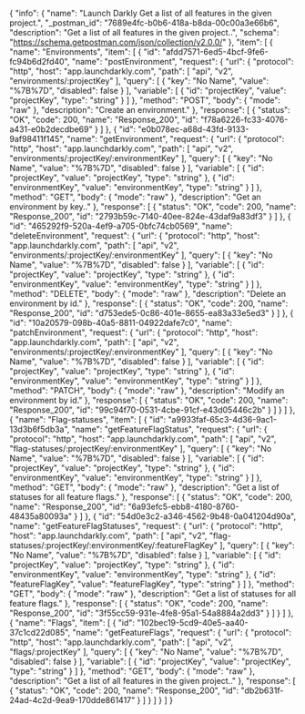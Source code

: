 {
  "info": {
    "name": "Launch Darkly Get a list of all features in the given project.",
    "_postman_id": "7689e4fc-b0b6-418a-b8da-00c00a3e66b6",
    "description": "Get a list of all features in the given project..",
    "schema": "https://schema.getpostman.com/json/collection/v2.0.0/"
  },
  "item": [
    {
      "name": "Environments",
      "item": [
        {
          "id": "afdd7571-6ed5-4bcf-9fe6-fc94b6d2fd40",
          "name": "postEnvironment",
          "request": {
            "url": {
              "protocol": "http",
              "host": "app.launchdarkly.com",
              "path": [
                "api",
                "v2",
                "environments/:projectKey"
              ],
              "query": [
                {
                  "key": "No Name",
                  "value": "%7B%7D",
                  "disabled": false
                }
              ],
              "variable": [
                {
                  "id": "projectKey",
                  "value": "projectKey",
                  "type": "string"
                }
              ]
            },
            "method": "POST",
            "body": {
              "mode": "raw"
            },
            "description": "Create an environment."
          },
          "response": [
            {
              "status": "OK",
              "code": 200,
              "name": "Response_200",
              "id": "f78a6226-fc33-4076-a431-e0b2decdbe69"
            }
          ]
        },
        {
          "id": "e0b078ec-a68d-43fd-9133-9af98411f145",
          "name": "getEnvironment",
          "request": {
            "url": {
              "protocol": "http",
              "host": "app.launchdarkly.com",
              "path": [
                "api",
                "v2",
                "environments/:projectKey/:environmentKey"
              ],
              "query": [
                {
                  "key": "No Name",
                  "value": "%7B%7D",
                  "disabled": false
                }
              ],
              "variable": [
                {
                  "id": "projectKey",
                  "value": "projectKey",
                  "type": "string"
                },
                {
                  "id": "environmentKey",
                  "value": "environmentKey",
                  "type": "string"
                }
              ]
            },
            "method": "GET",
            "body": {
              "mode": "raw"
            },
            "description": "Get an environment by key.."
          },
          "response": [
            {
              "status": "OK",
              "code": 200,
              "name": "Response_200",
              "id": "2793b59c-7140-40ee-824e-43daf9a83df3"
            }
          ]
        },
        {
          "id": "465292f9-520a-4ef9-a705-0bfc74cb0569",
          "name": "deleteEnvironment",
          "request": {
            "url": {
              "protocol": "http",
              "host": "app.launchdarkly.com",
              "path": [
                "api",
                "v2",
                "environments/:projectKey/:environmentKey"
              ],
              "query": [
                {
                  "key": "No Name",
                  "value": "%7B%7D",
                  "disabled": false
                }
              ],
              "variable": [
                {
                  "id": "projectKey",
                  "value": "projectKey",
                  "type": "string"
                },
                {
                  "id": "environmentKey",
                  "value": "environmentKey",
                  "type": "string"
                }
              ]
            },
            "method": "DELETE",
            "body": {
              "mode": "raw"
            },
            "description": "Delete an environment by id."
          },
          "response": [
            {
              "status": "OK",
              "code": 200,
              "name": "Response_200",
              "id": "d753ede5-0c86-401e-8655-ea83a33e5ed3"
            }
          ]
        },
        {
          "id": "10a20579-098b-40a5-8811-04922dafe7c0",
          "name": "patchEnvironment",
          "request": {
            "url": {
              "protocol": "http",
              "host": "app.launchdarkly.com",
              "path": [
                "api",
                "v2",
                "environments/:projectKey/:environmentKey"
              ],
              "query": [
                {
                  "key": "No Name",
                  "value": "%7B%7D",
                  "disabled": false
                }
              ],
              "variable": [
                {
                  "id": "projectKey",
                  "value": "projectKey",
                  "type": "string"
                },
                {
                  "id": "environmentKey",
                  "value": "environmentKey",
                  "type": "string"
                }
              ]
            },
            "method": "PATCH",
            "body": {
              "mode": "raw"
            },
            "description": "Modify an environment by id."
          },
          "response": [
            {
              "status": "OK",
              "code": 200,
              "name": "Response_200",
              "id": "99c94f70-0531-4cbe-91cf-e43d05446c2b"
            }
          ]
        }
      ]
    },
    {
      "name": "Flag-statuses",
      "item": [
        {
          "id": "a9933faf-65c3-4d36-9ac1-13d3b6f5db3a",
          "name": "getFeatureFlagStatus",
          "request": {
            "url": {
              "protocol": "http",
              "host": "app.launchdarkly.com",
              "path": [
                "api",
                "v2",
                "flag-statuses/:projectKey/:environmentKey"
              ],
              "query": [
                {
                  "key": "No Name",
                  "value": "%7B%7D",
                  "disabled": false
                }
              ],
              "variable": [
                {
                  "id": "projectKey",
                  "value": "projectKey",
                  "type": "string"
                },
                {
                  "id": "environmentKey",
                  "value": "environmentKey",
                  "type": "string"
                }
              ]
            },
            "method": "GET",
            "body": {
              "mode": "raw"
            },
            "description": "Get a list of statuses for all feature flags."
          },
          "response": [
            {
              "status": "OK",
              "code": 200,
              "name": "Response_200",
              "id": "6a93efc5-ebb8-4180-8760-48435a80093a"
            }
          ]
        },
        {
          "id": "54d0e3c2-a346-4562-9b48-0a041204d90a",
          "name": "getFeatureFlagStatuses",
          "request": {
            "url": {
              "protocol": "http",
              "host": "app.launchdarkly.com",
              "path": [
                "api",
                "v2",
                "flag-statuses/:projectKey/:environmentKey/:featureFlagKey"
              ],
              "query": [
                {
                  "key": "No Name",
                  "value": "%7B%7D",
                  "disabled": false
                }
              ],
              "variable": [
                {
                  "id": "projectKey",
                  "value": "projectKey",
                  "type": "string"
                },
                {
                  "id": "environmentKey",
                  "value": "environmentKey",
                  "type": "string"
                },
                {
                  "id": "featureFlagKey",
                  "value": "featureFlagKey",
                  "type": "string"
                }
              ]
            },
            "method": "GET",
            "body": {
              "mode": "raw"
            },
            "description": "Get a list of statuses for all feature flags."
          },
          "response": [
            {
              "status": "OK",
              "code": 200,
              "name": "Response_200",
              "id": "3f55cc59-931e-4fe8-95a1-54a8884a2dd3"
            }
          ]
        }
      ]
    },
    {
      "name": "Flags",
      "item": [
        {
          "id": "102bec19-5cd9-40e5-aa40-37c1cd22d085",
          "name": "getFeatureFlags",
          "request": {
            "url": {
              "protocol": "http",
              "host": "app.launchdarkly.com",
              "path": [
                "api",
                "v2",
                "flags/:projectKey"
              ],
              "query": [
                {
                  "key": "No Name",
                  "value": "%7B%7D",
                  "disabled": false
                }
              ],
              "variable": [
                {
                  "id": "projectKey",
                  "value": "projectKey",
                  "type": "string"
                }
              ]
            },
            "method": "GET",
            "body": {
              "mode": "raw"
            },
            "description": "Get a list of all features in the given project.."
          },
          "response": [
            {
              "status": "OK",
              "code": 200,
              "name": "Response_200",
              "id": "db2b631f-24ad-4c2d-9ea9-170dde861417"
            }
          ]
        }
      ]
    }
  ]
}